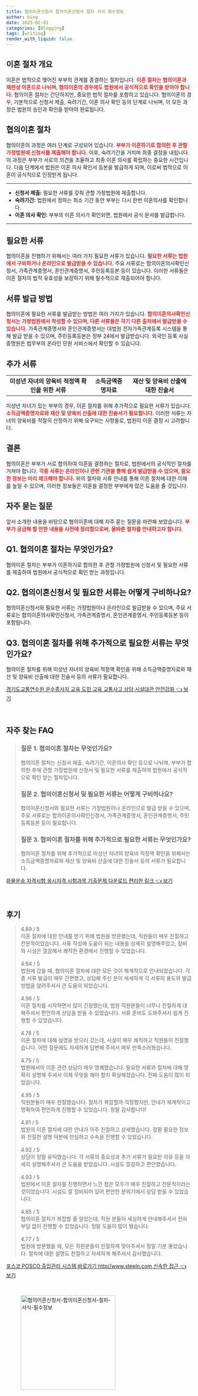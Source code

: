 ```yaml
---
title: 협의이혼신청서 합의이혼신청서 절차 서식 필수정보
author: bing
date: 2025-02-01
categories: [Blogging]
tags: [writing]
render_with_liquid: false
---
```



<h2 id='이혼 절차 개요'>이혼 절차 개요</h2>

<p>이혼은 법적으로 맺어진 부부의 관계를 종결하는 절차입니다. <b><span style="color: #ee2323;">이혼 절차는 협의이혼과 재판상 이혼으로 나뉘며, 협의이혼의 경우에도 법원에서 공식적으로 확인을 받아야 합니다.</span></b> 협의이혼 절차는 간단하지만, 중요한 법적 절차를 포함하고 있습니다. 협의이혼의 경우, 기본적으로 신청서 제출, 숙려기간, 이혼 의사 확인 등의 단계로 나뉘며, 이 모든 과정은 법원의 승인과 확인을 받아야 완료됩니다.</p>

<h2 id='협의이혼 절차'>협의이혼 절차</h2>

<p>협의이혼의 과정은 여러 단계로 구성되어 있습니다. <b><span style="color: #ee2323;">부부가 이혼하기로 합의한 후 관할 가정법원에 신청서를 제출해야 합니다.</span></b> 이후, 숙려기간을 거치며 최종 결정을 내립니다. 이 과정은 부부가 서로의 의견을 조율하고 최종 이혼 의사를 확립하는 중요한 시간입니다. 다음 단계에서 법원은 이혼 의사 확인서 등본을 발급하게 되며, 이로써 법적으로 이혼이 공식적으로 인정받게 됩니다.</p>

<hr />

<ul>
    <li><b>신청서 제출:</b> 필요한 서류를 갖춰 관할 가정법원에 제출합니다.</li>
    <li><b>숙려기간:</b> 법원에서 정하는 최소 기간 동안 부부는 다시 한번 이혼의사를 확인합니다.</li>
    <li><b>이혼 의사 확인:</b> 부부의 이혼 의사가 확인되면, 법원에서 공식 문서를 발급합니다.</li>
</ul>

<hr />

<h2 id='필요한 서류'>필요한 서류</h2>

<p>협의이혼을 진행하기 위해서는 여러 가지 필요한 서류가 있습니다. <b><span style="color: #ee2323;">필요한 서류는 법원에서 구비하거나 온라인으로 발급받을 수 있습니다.</span></b> 주요 서류로는 합의이혼의사확인신청서, 가족관계증명서, 혼인관계증명서, 주민등록등본 등이 있습니다. 이러한 서류들은 이혼 절차의 법적 유효성을 보장하기 위해 필수적으로 제출되어야 합니다.</p>

<h2 id='서류 발급 방법'>서류 발급 방법</h2>

<p>협의이혼에 필요한 서류를 발급받는 방법은 여러 가지가 있습니다. <b><span style="color: #ee2323;">합의이혼의사확인신청서는 가정법원에서 작성할 수 있으며, 다른 서류들은 각기 다른 출처에서 발급받을 수 있습니다.</span></b> 가족관계증명서와 혼인관계증명서는 대법원 전자가족관계등록 시스템을 통해 발급 받을 수 있으며, 주민등록등본은 정부 24에서 발급받습니다. 외국인 등록 사실증명원은 법무부의 온라인 민원 서비스에서 확인할 수 있습니다.</p>

<h2 id='추가 서류'>추가 서류</h2>

<table>
    <tr>
        <td style="text-align: center; height: 17px;"><b>미성년 자녀의 양육비 적정액 확인을 위한 서류</b></td>
        <td style="text-align: center; height: 17px;"><b>소득금액증명자료</b></td>
        <td style="text-align: center; height: 17px;"><b>재산 및 양육비 산출에 대한 진술서</b></td>
    </tr>
</table>

<p>미성년 자녀가 있는 부부의 경우, 이혼 절차를 위해 추가적으로 필요한 서류가 있습니다. <b><span style="color: #ee2323;">소득금액증명자료와 재산 및 양육비 산출에 대한 진술서가 필요합니다.</span></b> 이러한 서류는 자녀의 양육비를 적절히 산정하기 위해 요구되는 사항들로, 법원이 이혼 결정 시 고려합니다.</p>

<h2 id='결론'>결론</h2>

<p>협의이혼은 부부가 서로 합의하여 이혼을 결정하는 절차로, 법원에서의 공식적인 절차를 거쳐야 합니다. <b><span style="color: #ee2323;">각종 서류는 온라인이나 관련 기관을 통해 쉽게 발급받을 수 있으며, 필요한 정보는 미리 체크해야 합니다.</span></b> 위의 절차와 서류 안내를 통해 이혼 절차에 대한 이해를 높일 수 있으며, 이러한 정보들은 이혼을 결정한 부부에게 많은 도움을 줄 것입니다.</p>

<h2 id='자주 묻는 질문'>자주 묻는 질문</h2>

<p>앞서 소개한 내용을 바탕으로 협의이혼에 대해 자주 묻는 질문을 마련해 보았습니다. <b><span style="color: #ee2323;">부부가 궁금해 할 만한 내용을 사전에 정리함으로써, 올바른 절차를 안내하고자 합니다.</span></b></p>

<h2 id='Q1'>Q1. 협의이혼 절차는 무엇인가요?</h2>

<p>협의이혼 절차는 부부가 이혼하기로 합의한 후 관할 가정법원에 신청서 및 필요한 서류를 제출하여 법원에서 공식적으로 확인 받는 과정입니다.</p>

<h2 id='Q2'>Q2. 협의이혼신청서 및 필요한 서류는 어떻게 구비하나요?</h2>

<p>협의이혼신청서와 필요한 서류는 가정법원이나 온라인으로 발급받을 수 있으며, 주요 서류로는 합의이혼의사확인신청서, 가족관계증명서, 혼인관계증명서, 주민등록등본 등이 포함됩니다.</p>

<h2 id='Q3'>Q3. 협의이혼 절차를 위해 추가적으로 필요한 서류는 무엇인가요?</h2>

<p>협의이혼 절차를 위해 미성년 자녀의 양육비 적정액 확인을 위해 소득금액증명자료와 재산 및 양육비 산출에 대한 진술서 등의 서류가 필요합니다.</p>


<p><a class="click-button" title="경기도교통연수원 운수종사자 교육 도민 교육 교통사고 상담 시설대관 안전강화" href="https://aptwhite.github.io/posts/%EA%B2%BD%EA%B8%B0%EB%8F%84%EA%B5%90%ED%86%B5%EC%97%B0%EC%88%98%EC%9B%90-%EC%9A%B4%EC%88%98%EC%A2%85%EC%82%AC%EC%9E%90-%EA%B5%90%EC%9C%A1-%EB%8F%84%EB%AF%BC-%EA%B5%90%EC%9C%A1-%EA%B5%90%ED%86%B5%EC%82%AC%EA%B3%A0-%EC%83%81%EB%8B%B4-%EC%8B%9C%EC%84%A4%EB%8C%80%EA%B4%80-%EC%95%88%EC%A0%84%EA%B0%95%ED%99%94/" rel="dofollow">경기도교통연수원 운수종사자 교육 도민 교육 교통사고 상담 시설대관 안전강화 👈 보기</a></p><br>
<h2 id='자주_찾는_FAQ'>자주 찾는 FAQ</h2>
<div itemscope="" itemtype="https://schema.org/FAQPage"> 
<blockquote> 
<div itemscope="" itemprop="mainEntity" itemtype="https://schema.org/Question"> 
<h3 itemprop="name">질문 1. 협의이혼 절차는 무엇인가요?</h3> 
<div itemscope="" itemprop="acceptedAnswer" itemtype="https://schema.org/Answer"> 
<span itemprop="text"> 
<p>협의이혼 절차는 신청서 제출, 숙려기간, 이혼의사 확인 등으로 나뉘며, 부부가 합의한 후에 관할 가정법원에 신청서 및 필요한 서류를 제출하여 법원에서 공식적으로 확인 받는 절차입니다.</p> 
</span> 
</div> 
</div> 

<div itemscope="" itemprop="mainEntity" itemtype="https://schema.org/Question"> 
<h3 itemprop="name">질문 2. 협의이혼신청서 및 필요한 서류는 어떻게 구비하나요?</h3> 
<div itemscope="" itemprop="acceptedAnswer" itemtype="https://schema.org/Answer"> 
<span itemprop="text"> 
<p>협의이혼신청서와 필요한 서류는 가정법원이나 온라인으로 발급 받을 수 있으며, 주요 서류로는 합의이혼의사확인신청서, 가족관계증명서, 혼인관계증명서, 주민등록등본 등이 필요합니다.</p> 
</span> 
</div> 
</div> 

<div itemscope="" itemprop="mainEntity" itemtype="https://schema.org/Question"> 
<h3 itemprop="name">질문 3. 협의이혼 절차를 위해 추가적으로 필요한 서류는 무엇인가요?</h3> 
<div itemscope="" itemprop="acceptedAnswer" itemtype="https://schema.org/Answer"> 
<span itemprop="text"> 
<p>협의이혼 절차를 위해 추가적으로 미성년 자녀의 양육비 적정액 확인을 위해서는 소득금액증명자료와 재산 및 양육비 산출에 대한 진술서 등의 서류가 필요합니다.</p> 
</span> 
</div> 
</div> 

</blockquote> 
</div>
<p><a class="click-button" title="화물운송 자격시험 응시자격 시험과목 기출문제 다운로드 편리한 링크" href="https://aptwhite.github.io/posts/%ED%99%94%EB%AC%BC%EC%9A%B4%EC%86%A1-%EC%9E%90%EA%B2%A9%EC%8B%9C%ED%97%98-%EC%9D%91%EC%8B%9C%EC%9E%90%EA%B2%A9-%EC%8B%9C%ED%97%98%EA%B3%BC%EB%AA%A9-%EA%B8%B0%EC%B6%9C%EB%AC%B8%EC%A0%9C-%EB%8B%A4%EC%9A%B4%EB%A1%9C%EB%93%9C-%ED%8E%B8%EB%A6%AC%ED%95%9C-%EB%A7%81%ED%81%AC/" rel="dofollow">화물운송 자격시험 응시자격 시험과목 기출문제 다운로드 편리한 링크 👈 보기</a></p><br>
<h2 id='후기'>후기</h2>
<div itemscope itemtype="https://schema.org/Product">
  <blockquote>
  <div itemprop="review" itemscope itemtype="https://schema.org/Review">
      <div itemprop="reviewRating" itemscope itemtype="https://schema.org/Rating"> <span itemprop="ratingValue">4.89</span> / <span itemprop="bestRating">5</span> </div>
      <span itemprop="reviewBody">이혼 절차에 대한 안내를 받기 위해 법원을 방문했는데, 직원들이 매우 친절하고 전문적이었습니다. 서류 작성에 도움이 되는 내용을 상세히 설명해주었고, 장비와 시설은 깔끔해서 쾌적한 환경에서 진행할 수 있었습니다.</span>
  </div>
  <br>
  <div itemprop="review" itemscope itemtype="https://schema.org/Review">
      <div itemprop="reviewRating" itemscope itemtype="https://schema.org/Rating"> <span itemprop="ratingValue">4.94</span> / <span itemprop="bestRating">5</span> </div>
      <span itemprop="reviewBody">법원에 갔을 때, 협의이혼 절차에 대한 모든 것이 체계적으로 안내되었습니다. 각종 서류 발급이 매우 간편했고, 상담해 주신 분이 세세하게 각 서류의 용도와 발급 방법을 알려주셔서 큰 도움이 되었습니다.</span>
  </div>
  <br>
  <div itemprop="review" itemscope itemtype="https://schema.org/Review">
      <div itemprop="reviewRating" itemscope itemtype="https://schema.org/Rating"> <span itemprop="ratingValue">4.96</span> / <span itemprop="bestRating">5</span> </div>
      <span itemprop="reviewBody">이혼 절차를 시작하면서 많이 긴장했는데, 법원 직원분들이 너무나 친절하게 대해주셔서 편안하게 상담을 받을 수 있었습니다. 서류 준비도 도와주셔서 쉽게 진행할 수 있었습니다.</span>
  </div>
  <br>
  <div itemprop="review" itemscope itemtype="https://schema.org/Review">
      <div itemprop="reviewRating" itemscope itemtype="https://schema.org/Rating"> <span itemprop="ratingValue">4.78</span> / <span itemprop="bestRating">5</span> </div>
      <span itemprop="reviewBody">이혼 절차에 대해 설명을 받으러 갔는데, 시설이 매우 쾌적하고 직원들이 친절했습니다. 어떤 질문에도 자세하게 답변해 주셔서 매우 만족스러웠습니다.</span>
  </div>
  <br>
  <div itemprop="review" itemscope itemtype="https://schema.org/Review">
      <div itemprop="reviewRating" itemscope itemtype="https://schema.org/Rating"> <span itemprop="ratingValue">4.75</span> / <span itemprop="bestRating">5</span> </div>
      <span itemprop="reviewBody">법원에서의 이혼 관련 상담이 매우 명쾌했습니다. 필요한 서류와 절차에 대해 명확히 설명해 주셔서 이제 무엇을 해야 할지 확실해졌습니다. 진짜 도움이 많이 되었습니다.</span>
  </div>
  <br>
  <div itemprop="review" itemscope itemtype="https://schema.org/Review">
      <div itemprop="reviewRating" itemscope itemtype="https://schema.org/Rating"> <span itemprop="ratingValue">4.95</span> / <span itemprop="bestRating">5</span> </div>
      <span itemprop="reviewBody">직원분들이 매우 친절했습니다. 절차가 복잡할까 걱정했지만, 안내가 체계적이고 명확하여 편안하게 진행할 수 있었습니다. 정말 감사합니다!</span>
  </div>
  <br>
  <div itemprop="review" itemscope itemtype="https://schema.org/Review">
      <div itemprop="reviewRating" itemscope itemtype="https://schema.org/Rating"> <span itemprop="ratingValue">4.91</span> / <span itemprop="bestRating">5</span> </div>
      <span itemprop="reviewBody">법원의 이혼 절차에 대한 안내가 아주 친절하고 상세했습니다. 정말 필요한 정보와 친절한 설명 덕분에 안심하고 수속을 진행할 수 있었습니다.</span>
  </div>
  <br>
  <div itemprop="review" itemscope itemtype="https://schema.org/Review">
      <div itemprop="reviewRating" itemscope itemtype="https://schema.org/Rating"> <span itemprop="ratingValue">4.92</span> / <span itemprop="bestRating">5</span> </div>
      <span itemprop="reviewBody">상담이 정말 유익했습니다. 각 서류의 중요성과 추가 서류가 필요한 이유 등을 자세히 설명해주셔서 큰 도움을 받았습니다. 시설도 깔끔하고 편안했습니다.</span>
  </div>
  <br>
  <div itemprop="review" itemscope itemtype="https://schema.org/Review">
      <div itemprop="reviewRating" itemscope itemtype="https://schema.org/Rating"> <span itemprop="ratingValue">4.93</span> / <span itemprop="bestRating">5</span> </div>
      <span itemprop="reviewBody">법원에서 이혼 절차를 진행하면서 느낀 점은 모두가 매우 친절하고 전문적이라는 것이었습니다. 시설도 잘 정비되어 있어 편안한 분위기에서 상담 받을 수 있었습니다.</span>
  </div>
  <br>
  <div itemprop="review" itemscope itemtype="https://schema.org/Review">
      <div itemprop="reviewRating" itemscope itemtype="https://schema.org/Rating"> <span itemprop="ratingValue">4.85</span> / <span itemprop="bestRating">5</span> </div>
      <span itemprop="reviewBody">협의이혼 절차가 복잡할 줄 알았는데, 직원 분들이 세심하게 안내해주셔서 전혀 부담 없이 진행할 수 있었습니다. 정말 도움이 많이 됐습니다.</span>
  </div>
  <br>
  <div itemprop="review" itemscope itemtype="https://schema.org/Review">
      <div itemprop="reviewRating" itemscope itemtype="https://schema.org/Rating"> <span itemprop="ratingValue">4.77</span> / <span itemprop="bestRating">5</span> </div>
      <span itemprop="reviewBody">법원에 방문했을 때, 모든 직원분들이 친절하게 맞아주셔서 정말 기분 좋았습니다. 절차에 대한 설명도 친절하고 자세하게 해주셔서 감사했습니다.</span>
  </div>
  </blockquote>
</div>
<p><a class="click-button" title="포스코 POSCO 출입관리 시스템 바로가기 http//www.steeln.com 신속한 접근" href="https://aptwhite.github.io/posts/%ED%8F%AC%EC%8A%A4%EC%BD%94-POSCO-%EC%B6%9C%EC%9E%85%EA%B4%80%EB%A6%AC-%EC%8B%9C%EC%8A%A4%ED%85%9C-%EB%B0%94%EB%A1%9C%EA%B0%80%EA%B8%B0-httpwww.steeln.com-%EC%8B%A0%EC%86%8D%ED%95%9C-%EC%A0%91%EA%B7%BC/" rel="dofollow">포스코 POSCO 출입관리 시스템 바로가기 http//www.steeln.com 신속한 접근 👈 보기</a></p><br>
<figure class="image"><img src="https://aptwhite.github.io/assets/img/thumbnail/협의이혼신청서-합의이혼신청서-절차-서식-필수정보.webp" alt="협의이혼신청서-합의이혼신청서-절차-서식-필수정보" width="256" height="256"></figure>